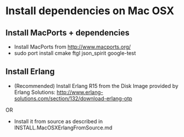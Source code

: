 # Install dependencies on Mac OSX

## Install MacPorts + dependencies

 * Install MacPorts from http://www.macports.org/
 * sudo port install cmake ftgl json_spirit google-test

## Install Erlang

 * (Recommended) Install Erlang R15 from the Disk Image provided by Erlang Solutions: http://www.erlang-solutions.com/section/132/download-erlang-otp

 OR

 * Install it from source as described in INSTALL.MacOSXErlangFromSource.md


